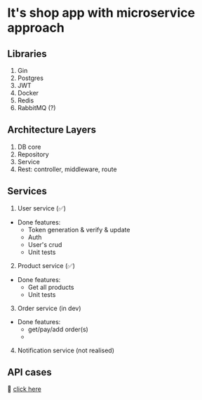 # It's shop app with microservice approach 

## Libraries
1. Gin
2. Postgres
3. JWT
4. Docker
5. Redis
6. RabbitMQ (?)

## Architecture Layers
1. DB core
2. Repository
3. Service
4. Rest: controller, middleware, route

## Services
1. User service (✅)
- Done features: 
  - Token generation & verify & update
  - Auth
  - User's crud
  - Unit tests
2. Product service (✅)
- Done features: 
  - Get all products
  - Unit tests
3. Order service (in dev)
- Done features: 
  - get/pay/add order(s)
  -  
4. Notification service (not realised)


## API cases
:pushpin: [click here](https://www.postman.com/santaasus/my-workspace/collection/1934442-4f0e4ed8-288a-4540-b2d2-736655eec6f4)


